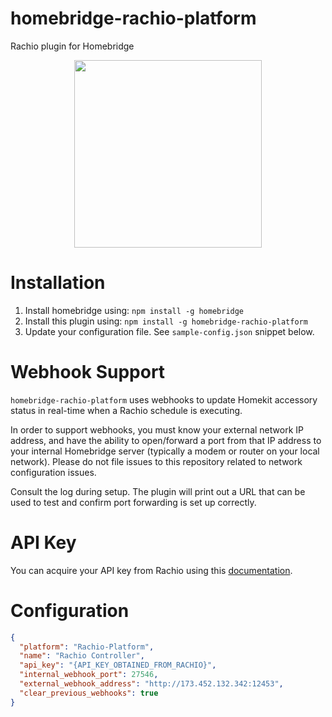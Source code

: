 # homebridge-rachio-platform

Rachio plugin for Homebridge

<p align="center">
  <img width=300 src="https://github.com/kcharwood/homebridge-rachio-platform/blob/master/docs/example.gif?raw=true">
</p>


# Installation

1. Install homebridge using: `npm install -g homebridge`
2. Install this plugin using: `npm install -g homebridge-rachio-platform`
3. Update your configuration file. See `sample-config.json` snippet below.

# Webhook Support
`homebridge-rachio-platform` uses webhooks to update Homekit accessory status in real-time when a Rachio schedule is executing.

In order to support webhooks, you must know your external network IP address, and have the ability to open/forward a port from that IP address to your internal Homebridge server (typically a modem or router on your local network). Please do not file issues to this repository related to network configuration issues.

Consult the log during setup. The plugin will print out a URL that can be used to test and confirm port forwarding is set up correctly.

# API Key

You can acquire your API key from Rachio using this [documentation](https://rachio.readme.io/docs/authentication).

# Configuration

```json
{
  "platform": "Rachio-Platform",
  "name": "Rachio Controller",
  "api_key": "{API_KEY_OBTAINED_FROM_RACHIO}",
  "internal_webhook_port": 27546, 
  "external_webhook_address": "http://173.452.132.342:12453",
  "clear_previous_webhooks": true
}
```
